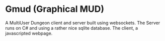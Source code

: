 Gmud (Graphical MUD)
===================

A MultiUser Dungeon client and server built using websockets. The Server runs on C# and using a rather nice sqlite database. The client, a javascripted webpage.
